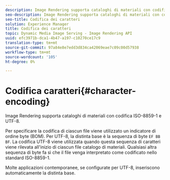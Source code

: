 ```yaml
---
description: Image Rendering supporta cataloghi di materiali con codifica ISO-8859-1 e UTF-8.
seo-description: Image Rendering supporta cataloghi di materiali con codifica ISO-8859-1 e UTF-8.
seo-title: Codifica dei caratteri
solution: Experience Manager
title: Codifica dei caratteri
topic: Dynamic Media Image Serving - Image Rendering API
uuid: efc3971b-dca1-4b47-a197-c10270ce17c9
translation-type: tm+mt
source-git-commit: 97a84e8e7edd3d834ca42069eae7c09c00d57938
workflow-type: tm+mt
source-wordcount: '105'
ht-degree: 0%

---
```



# Codifica caratteri{#character-encoding}

Image Rendering supporta cataloghi di materiali con codifica ISO-8859-1 e UTF-8.

Per specificare la codifica di ciascun file viene utilizzato un indicatore di ordine byte (BOM). Per UTF-8, la distinta base è la sequenza di byte `EF BB BF`. La codifica UTF-8 viene utilizzata quando questa sequenza di caratteri viene rilevata all&#39;inizio di ciascun file catalogo di materiali. Qualsiasi altra sequenza di byte fa sì che il file venga interpretato come codificato nello standard ISO-8859-1.

Molte applicazioni contemporanee, se configurate per UTF-8, inseriscono automaticamente la distinta base.
